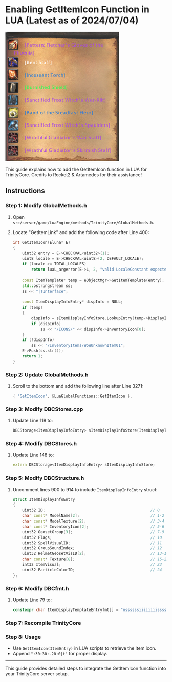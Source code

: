 # Enabling GetItemIcon Function in LUA (Latest as of 2024/07/04)

![GetItemIcon](https://raw.githubusercontent.com/JadaDev/Enable_LUA_ICON_CPP/main/GetItemIcon%20With%20GetItemLink.png)

This guide explains how to add the GetItemIcon function in LUA for TrinityCore. Credits to Rocket2 & Artamedes for their assistance!

## Instructions

### Step 1: Modify GlobalMethods.h

1. Open `src/server/game/LuaEngine/methods/TrinityCore/GlobalMethods.h`.
2. Locate "GetItemLink" and add the following code after Line 400:

    ```cpp
    int GetItemIcon(Eluna* E)
    {
        uint32 entry = E->CHECKVAL<uint32>(1);
        uint8 locale = E->CHECKVAL<uint8>(2, DEFAULT_LOCALE);
        if (locale >= TOTAL_LOCALES)
            return luaL_argerror(E->L, 2, "valid LocaleConstant expected");

        const ItemTemplate* temp = eObjectMgr->GetItemTemplate(entry);
        std::ostringstream ss;
        ss << "|TInterface";

        const ItemDisplayInfoEntry* dispInfo = NULL;
        if (temp)
        {
            dispInfo = sItemDisplayInfoStore.LookupEntry(temp->DisplayInfoID);
            if (dispInfo)
                ss << "/ICONS/" << dispInfo->InventoryIcon[0];
        }
        if (!dispInfo)
            ss << "/InventoryItems/WoWUnknownItem01";
        E->Push(ss.str());
        return 1;
    }
    ```

### Step 2: Update GlobalMethods.h

1. Scroll to the bottom and add the following line after Line 3271:

    ```cpp
    { "GetItemIcon", &LuaGlobalFunctions::GetItemIcon },
    ```

### Step 3: Modify DBCStores.cpp

1. Update Line 118 to:

    ```cpp
    DBCStorage<ItemDisplayInfoEntry> sItemDisplayInfoStore(ItemDisplayTemplateEntryfmt);
    ```

### Step 4: Modify DBCStores.h

1. Update Line 148 to:

    ```cpp
    extern DBCStorage<ItemDisplayInfoEntry> sItemDisplayInfoStore;
    ```

### Step 5: Modify DBCStructure.h

1. Uncomment lines 900 to 914 to include `ItemDisplayInfoEntry` struct:

    ```cpp
    struct ItemDisplayInfoEntry
    {
        uint32 ID;                                              // 0
        char const* ModelName[2];                               // 1-2
        char const* ModelTexture[2];                            // 3-4
        char const* InventoryIcon[2];                           // 5-6
        uint32 GeosetGroup[3];                                  // 7-9
        uint32 Flags;                                           // 10
        uint32 SpellVisualID;                                   // 11
        uint32 GroupSoundIndex;                                 // 12
        uint32 HelmetGeosetVisID[2];                            // 13-14
        char const* Texture[8];                                 // 15-22
        int32 ItemVisual;                                       // 23
        uint32 ParticleColorID;                                 // 24
    };
    ```

### Step 6: Modify DBCfmt.h

1. Update Line 79 to:

    ```cpp
    constexpr char ItemDisplayTemplateEntryfmt[] = "nssssssiiiiiiiissssssssii";
    ```

### Step 7: Recompile TrinityCore

### Step 8: Usage

- Use `GetItemIcon(ItemEntry)` in LUA scripts to retrieve the item icon.
- Append `":30:30:-20:0|t"` for proper display.

---

This guide provides detailed steps to integrate the GetItemIcon function into your TrinityCore server setup.
